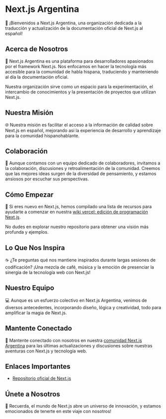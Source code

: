 # Next.js Argentina

👋 ¡Bienvenidos a Next.js Argentina, una organización dedicada a la traducción y actualización de la documentación oficial de Next.js al español!

## Acerca de Nosotros

💪 Next.js Argentina es una plataforma para desarrolladores apasionados por el framework Next.js. Nos enfocamos en hacer la tecnología más accesible para la comunidad de habla hispana, traduciendo y manteniendo al día la documentación oficial.

Nuestra organización sirve como un espacio para la experimentación, el intercambio de conocimientos y la presentación de proyectos que utilizan Next.js.

## Nuestra Misión

🌐 Nuestra misión es facilitar el acceso a la información de calidad sobre Next.js en español, mejorando así la experiencia de desarrollo y aprendizaje para la comunidad hispanohablante.

## Colaboración

🤝 Aunque contamos con un equipo dedicado de colaboradores, invitamos a la colaboración, discusiones y retroalimentación de la comunidad. Creemos que las mejores ideas surgen de la diversidad de pensamiento, y estamos ansiosos por escuchar sus perspectivas.

## Cómo Empezar

🚀 Si eres nuevo en Next.js, hemos compilado una lista de recursos para ayudarte a comenzar en nuestra [wiki vercel: edición de programación Next.js](https://dub.sh/wikivercel).

No dudes en explorar nuestro repositorio para obtener una visión más profunda y ejemplos.

## Lo Que Nos Inspira

☕️ ¿Te preguntas qué nos mantiene inspirados durante largas sesiones de codificación? ¡Una mezcla de café, música y la emoción de presenciar la sinergia de la tecnología web con Next.js!

## Nuestro Equipo

💻 Aunque es un esfuerzo colectivo en Next.js Argentina, venimos de diversos antecedentes, incorporando diseño, lógica y creatividad, todo para amplificar la magia de Next.js.

## Mantente Conectado

📢 Mantente conectado con nosotros en nuestra [comunidad Next.js Argentina](https://x.com/nextjsargentina) para las últimas actualizaciones y discusiones sobre nuestras aventuras con Next.js y tecnología web.

## Enlaces Importantes

- [Repositorio oficial de Next.js](https://github.com/vercel/next.js)

## Únete a Nosotros

🧙 Recuerda, el mundo de Next.js abre un universo de innovación, y estamos emocionados de tenerte en este viaje con nosotros!
